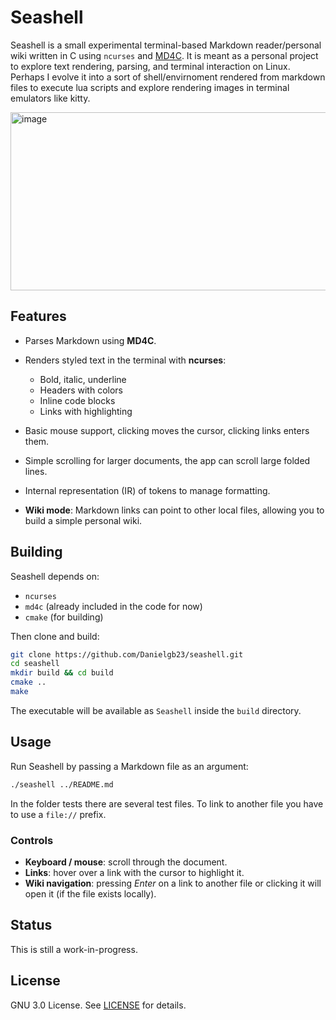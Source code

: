 # Seashell

Seashell is a small experimental terminal-based Markdown reader/personal wiki written in C using `ncurses` and [MD4C](https://github.com/mity/md4c).
It is  meant as a personal project to explore text rendering, parsing, and terminal interaction on Linux.
Perhaps I evolve it into a sort of shell/envirnoment rendered from markdown files to execute lua scripts and explore rendering images 
in terminal emulators like kitty.

<img width="539" height="285" alt="image" src="https://github.com/user-attachments/assets/ecc328c3-b180-426f-862b-5ae4908dd968" />



## Features

* Parses Markdown using **MD4C**.
* Renders styled text in the terminal with **ncurses**:

  * Bold, italic, underline
  * Headers with colors
  * Inline code blocks
  * Links with highlighting
* Basic mouse support, clicking moves the cursor, clicking links enters them.
* Simple scrolling for larger documents, the app can scroll large folded lines.
* Internal representation (IR) of tokens to manage formatting.
* **Wiki mode**: Markdown links can point to other local files, allowing you to build a simple personal wiki.

## Building

Seashell depends on:

* `ncurses`
* `md4c` (already included in the code for now)
* `cmake` (for building)


Then clone and build:

```sh
git clone https://github.com/Danielgb23/seashell.git
cd seashell
mkdir build && cd build
cmake ..
make
```

The executable will be available as `Seashell` inside the `build` directory.

## Usage

Run Seashell by passing a Markdown file as an argument:

```sh
./seashell ../README.md
```
In the folder tests there are several test files. To link to another file you have to use a `file://` prefix.

### Controls

* **Keyboard / mouse**: scroll through the document.
* **Links**: hover over a link with the cursor to highlight it.
* **Wiki navigation**: pressing *Enter* on a link  to another file or clicking it will open it (if the file exists locally).

## Status

This is still a work-in-progress. 

## License

GNU 3.0 License. See [LICENSE](LICENSE) for details.
